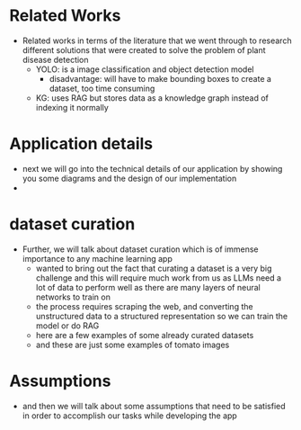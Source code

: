 # Related Works
- Related works in terms of the literature that we went through to research different solutions that were created to solve the problem of plant disease detection 
	- YOLO: is a image classification and object detection model
		- disadvantage: will have to make bounding boxes to create a dataset, too time consuming
	- KG: uses RAG but stores data as a knowledge graph instead of indexing it normally
# Application details
- next we will go into the technical details of our application by showing you some diagrams and the design of our implementation 
- 
# dataset curation
- Further, we will talk about dataset curation which is of immense importance to any machine learning app
	- wanted to bring out the fact that curating a dataset is a very big challenge and this will require much work from us as LLMs need a lot of data to perform well as there are many layers of neural networks to train on
	- the process requires scraping the web, and converting the unstructured data to a structured representation so we can train the model or do RAG
	- here are a few examples of some already curated datasets
	- and these are just some examples of tomato images  
# Assumptions
- and then we will talk about some assumptions that need to be satisfied in order to accomplish our tasks while developing the app 

